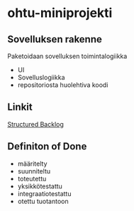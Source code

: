 # ohtu-miniprojekti


## Sovelluksen rakenne
Paketoidaan sovelluksen toimintalogiikka
- UI
- Sovelluslogiikka
- repositoriosta huolehtiva koodi

## Linkit


[Structured Backlog](https://docs.google.com/spreadsheets/d/1XYFtrZ4NT5crDIYqlv-1CX1kRro6Nn1QrsbifLbLkDY/edit?usp=sharing)

## Definiton of Done
- määritelty
- suunniteltu
- toteutettu
- yksikkötestattu
- integraatiotestattu
- otettu tuotantoon
